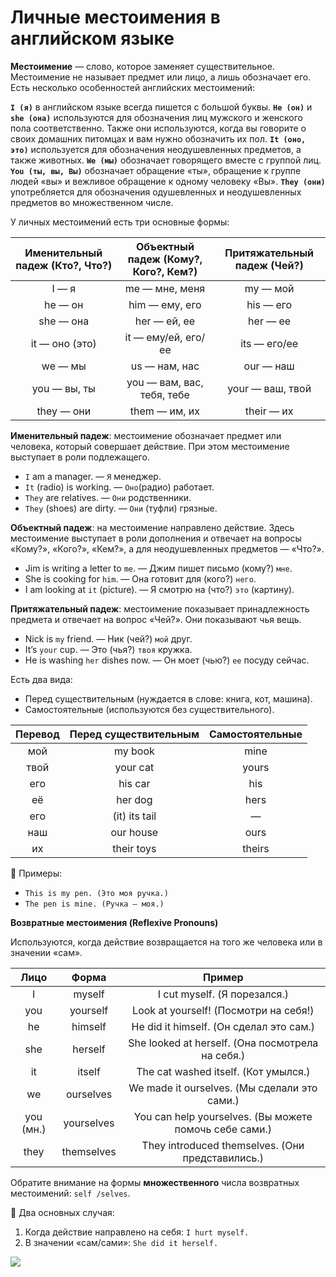 # Личные местоимения в английском языке

**Местоимение** — слово, которое заменяет существительное. Местоимение не называет предмет или лицо, а лишь обозначает его. Есть несколько особенностей английских местоимений:

**`I (я)`** в английском языке всегда пишется с большой буквы.
**`He (он)`** и **`she (она)`** используются для обозначения лиц мужского и женского пола соответственно. Также они используются, когда вы говорите о своих домашних питомцах и вам нужно обозначить их пол.
**`It (оно, это)`** используется для обозначения неодушевленных предметов, а также животных.
**`We (мы)`** обозначает говорящего вместе с группой лиц.
**`You (ты, вы, Вы)`** обозначает обращение «ты», обращение к группе людей «вы» и вежливое обращение к одному человеку «Вы».
**`They (они)`** употребляется для обозначения одушевленных и неодушевленных предметов во множественном числе.

У личных местоимений есть три основные формы:

|Именительный падеж (Кто?, Что?)|	Объектный падеж (Кому?, Кого?, Кем?)|	Притяжательный падеж (Чей?)|
|:--:|:--:|:--:|
|I — я|	me — мне, меня|	my — мой|
|he — он|	him — ему, его|	his — его|
|she — она|	her — ей, ее|	her — ее|
|it — оно (это)|	it — ему/ей, его/ее|	its — его/ее|
|we — мы|	us — нам, нас|	our — наш|
|you — вы, ты|	you — вам, вас, тебя, тебе|	your — ваш, твой|
|they — они|	them — им, их|	their — их|

**Именительный падеж**: местоимение обозначает предмет или человека, который совершает действие. При этом местоимение выступает в роли подлежащего.

+ `I` am a manager. — `Я` менеджер.
+ `It` (radio) is working. — `Оно`(радио) работает.
+ `They` are relatives. — `Они` родственники.
+ `They` (shoes) are dirty. — `Они` (туфли) грязные.

**Объектный падеж**: на местоимение направлено действие. Здесь местоимение выступает в роли дополнения и отвечает на вопросы «Кому?», «Кого?», «Кем?», а для неодушевленных предметов — «Что?».

+ Jim is writing a letter to `me`. — Джим пишет письмо (кому?) `мне`.
+ She is cooking for `him`. — Она готовит для (кого?) `него`.
+ I am looking at `it` (picture). — Я смотрю на (что?) `это` (картину).

**Притяжательный падеж**: местоимение показывает принадлежность предмета и отвечает на вопрос «Чей?». Они показывают чья вещь.

+ Nick is `my` friend. — Ник (чей?) `мой` друг.
+ It’s `your` cup. — Это (чья?) `твоя` кружка.
+ He is washing `her` dishes now. — Он моет (чью?) `ее` посуду сейчас.

Есть два вида:

+ Перед существительным (нуждается в слове: книга, кот, машина).
+ Самостоятельные (используются без существительного).

|Перевод|Перед существительным|Самостоятельные|
|:--:|:--:|:--:|
|мой|	my book|	mine|
|твой|	your cat|	yours|
|его|	his car|	his|
|её| her dog|	hers|
|его| (it)	its tail|	—|
|наш|	our house|	ours|
|их|	their toys|	theirs|

📌 Примеры:

+ `This is my pen. (Это моя ручка.)`
+ `The pen is mine. (Ручка — моя.)`

**Возвратные местоимения (Reflexive Pronouns)**

Используются, когда действие возвращается на того же человека или в значении «сам».

|Лицо|	Форма|	Пример|
|:--:|:--:|:--:|
|I|	myself|	I cut myself. (Я порезался.)|
|you|	yourself|	Look at yourself! (Посмотри на себя!)|
|he|	himself|	He did it himself. (Он сделал это сам.)|
|she|	herself|	She looked at herself. (Она посмотрела на себя.)|
|it|	itself|	The cat washed itself. (Кот умылся.)|
|we|	ourselves|	We made it ourselves. (Мы сделали это сами.)|
|you (мн.)|	yourselves|	You can help yourselves. (Вы можете помочь себе сами.)|
|they|	themselves|	They introduced themselves. (Они представились.)|

Обратите внимание на формы **множественного** числа возвратных местоимений: `self /selves`.

📌 Два основных случая:

1. Когда действие направлено на себя: `I hurt myself.`
2. В значении «сам/сами»: `She did it herself.`


![](https://www.englishforcing.ru/wp-content/uploads/2019/01/%D1%82%D0%B0%D0%B1%D0%BB%D0%B8%D1%86%D0%B0-%D0%BC%D0%B5%D1%81%D1%82%D0%BE%D0%B8%D0%BC%D0%B5%D0%BD%D0%B8%D0%B9-%D0%B0%D0%BD%D0%B3%D0%BB%D0%B8%D0%B9%D1%81%D0%BA%D0%BE%D0%B3%D0%BE-%D1%8F%D0%B7%D1%8B%D0%BA%D0%B0.jpg)
